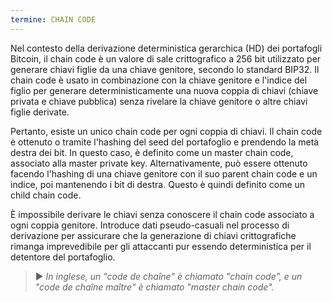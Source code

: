 ```yaml
---
termine: CHAIN CODE
---
```


Nel contesto della derivazione deterministica gerarchica (HD) dei portafogli Bitcoin, il chain code è un valore di sale crittografico a 256 bit utilizzato per generare chiavi figlie da una chiave genitore, secondo lo standard BIP32. Il chain code è usato in combinazione con la chiave genitore e l'indice del figlio per generare deterministicamente una nuova coppia di chiavi (chiave privata e chiave pubblica) senza rivelare la chiave genitore o altre chiavi figlie derivate.

Pertanto, esiste un unico chain code per ogni coppia di chiavi. Il chain code è ottenuto o tramite l'hashing del seed del portafoglio e prendendo la metà destra dei bit. In questo caso, è definito come un master chain code, associato alla master private key. Alternativamente, può essere ottenuto facendo l'hashing di una chiave genitore con il suo parent chain code e un indice, poi mantenendo i bit di destra. Questo è quindi definito come un child chain code.

È impossibile derivare le chiavi senza conoscere il chain code associato a ogni coppia genitore. Introduce dati pseudo-casuali nel processo di derivazione per assicurare che la generazione di chiavi crittografiche rimanga imprevedibile per gli attaccanti pur essendo deterministica per il detentore del portafoglio.

> ► *In inglese, un "code de chaîne" è chiamato "chain code", e un "code de chaîne maître" è chiamato "master chain code".*